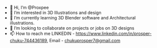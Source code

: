 - 👋 Hi, I’m @Proxpee
- 👀 I’m interested in 3D Illustrations and design
- 🌱 I’m currently learning 3D Blender software and Architectural illustrations. 
- 💞️ I’m looking to collaborate on projects or jobs on 3D designs
- 📫 How to reach me LINKEDIN - https://www.linkedin.com/in/prosper-chuku-744436189, Email - chukuprosper7@gmail.com

<!---
Proxpee/Proxpee is a ✨ special ✨ repository because its `README.md` (this file) appears on your GitHub profile.
You can click the Preview link to take a look at your changes.
--->
